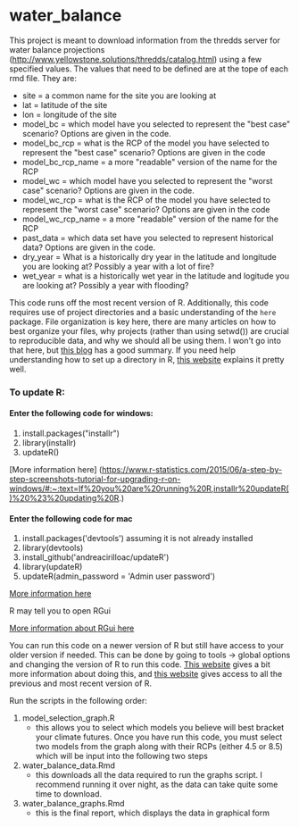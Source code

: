 # water_balance

This project is meant to download information from the thredds server for water balance projections (http://www.yellowstone.solutions/thredds/catalog.html) using a few specified values.
The values that need to be defined are at the tope of each rmd file. They are:

- site = a common name for the site you are looking at
- lat = latitude of the site
- lon = longitude of the site
- model_bc = which model have you selected to represent the "best case" scenario? Options are given in the code.
- model_bc_rcp = what is the RCP of the model you have selected to represent the "best case" scenario? Options are given in the code
- model_bc_rcp_name = a more "readable" version of the name for the RCP
- model_wc = which model have you selected to represent the "worst case" scenario? Options are given in the code.
- model_wc_rcp = what is the RCP of the model you have selected to represent the "worst case" scenario? Options are given in the code
- model_wc_rcp_name = a more "readable" version of the name for the RCP
- past_data = which data set have you selected to represent historical data? Options are given in the code.
- dry_year = What is a historically dry year in the latitude and longitude you are looking at? Possibly a year with a lot of fire?
- wet_year = what is a historically wet year in the latitude and logitude you are looking at? Possibly a year with flooding?

This code runs off the most recent version of R. Additionally, this code requires use of project directories and a basic understanding of the `here` package. File organization is key here, there are many articles on how to best organize your files, why projects (rather than using setwd()) are crucial to reproducible data, and why we should all be using them. I won't go into that here, but [this blog](https://martinctc.github.io/blog/rstudio-projects-and-working-directories-a-beginner's-guide/) has a good summary. If you need help understanding how to set up a directory in R, [this website](https://support.rstudio.com/hc/en-us/articles/200526207-Using-Projects) explains it pretty well.


### To update R:

#### Enter the following code for windows:

1. install.packages("installr")
2. library(installr)
3. updateR()

[More information here] (https://www.r-statistics.com/2015/06/a-step-by-step-screenshots-tutorial-for-upgrading-r-on-windows/#:~:text=If%20you%20are%20running%20R,installr%20updateR()%20%23%20updating%20R.)


#### Enter the following code for mac

1. install.packages('devtools') assuming it is not already installed
2. library(devtools)
3. install_github('andreacirilloac/updateR')
4. library(updateR)
5. updateR(admin_password = 'Admin user password')

[More information here](http://www.andreacirillo.com/2018/03/10/updater-package-update-r-version-with-a-function-on-mac-osx/)


R may tell you to open RGui

[More information about RGui here](https://www.dummies.com/programming/r/how-to-navigate-rgui/)

You can run this code on a newer version of R but still have access to your older version if needed. This can be done by going to tools -> global options and changing the version of R to run this code. [This website](https://support.rstudio.com/hc/en-us/articles/212364537-Multiple-Versions-of-R-in-RStudio-Server-Pro) gives a bit more information about doing this, and [this website](https://cran.r-project.org/bin/windows/base/old/) gives access to all the previous and most recent version of R.


Run the scripts in the following order:

1. model_selection_graph.R
    + this allows you to select which models you believe will best bracket your climate futures. Once you have run this code, you must select two models from the graph along with their RCPs (either 4.5 or 8.5) which will be input into the following two steps
2. water_balance_data.Rmd
    + this downloads all the data required to run the graphs script. I recommend running it over night, as the data can take quite some time to download.
3. water_balance_graphs.Rmd
    + this is the final report, which displays the data in graphical form
